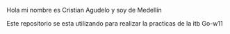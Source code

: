 Hola mi nombre es Cristian Agudelo y soy de Medellín

Este repositorio se esta utilizando para realizar la practicas de la itb Go-w11